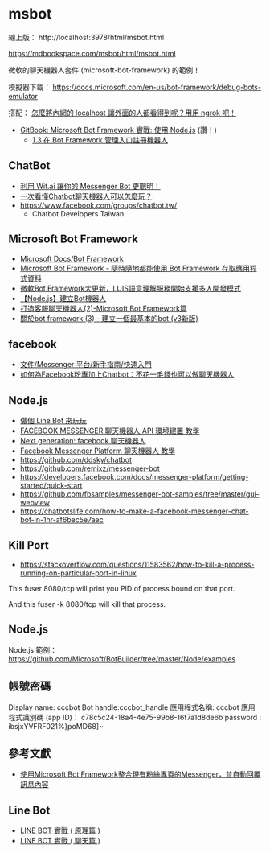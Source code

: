 # msbot

線上版： http://localhost:3978/html/msbot.html

https://mdbookspace.com/msbot/html/msbot.html

微軟的聊天機器人套件 (microsoft-bot-framework) 的範例！

模擬器下載： https://docs.microsoft.com/en-us/bot-framework/debug-bots-emulator

搭配： [怎麼將內網的 localhost 讓外面的人都看得到呢？用用 ngrok 吧！](https://tenten.co/blog/how-to-use-ngrok-to-connect-your-localhost/)

* [GitBook: Microsoft Bot Framework 實戰: 使用 Node.js](https://ericsk.gitbooks.io/mastering-microsoft-bot-framework-using-node-js/content/) (讚！)
  * [1.3 在 Bot Framework 管理入口註冊機器人](https://ericsk.gitbooks.io/mastering-microsoft-bot-framework-using-node-js/content/ch1-3-microsoft-bot-framework-portal.html)

## ChatBot

* [利用 Wit.ai 讓你的 Messenger Bot 更聰明！](http://blog.techbridge.cc/2016/07/02/ChatBot-with-Wit/)
* [一次看懂Chatbot聊天機器人可以怎麼玩？](http://p.udn.com.tw/upf/newmedia/2017_data/20170531_chatbot/index.html)
* https://www.facebook.com/groups/chatbot.tw/
  * Chatbot Developers Taiwan

## Microsoft Bot Framework


* [Microsoft Docs/Bot Framework](https://docs.microsoft.com/en-us/bot-framework/overview-introduction-bot-framework)
* [Microsoft Bot Framework - 隨時隨地都能使用 Bot Framework 存取應用程式資料](https://msdn.microsoft.com/zh-tw/magazine/mt790202.aspx)
* [微軟Bot Framework大更新，LUIS語意理解服務開始支援多人開發模式](https://www.ithome.com.tw/news/114127)
* [【Node.js】建立Bot機器人](https://ithelp.ithome.com.tw/articles/10189210)
* [打造客服聊天機器人(2)-Microsoft Bot Framework篇](http://trufflepenne.blogspot.tw/2017/03/2-bot-framework.html)
* [關於bot framework (3) - 建立一個最基本的bot (v3新版)](http://studyhost.blogspot.tw/2016/08/bot-framework-3-bot-v3.html)

## facebook
* [文件/Messenger 平台/新手指南/快速入門](https://developers.facebook.com/docs/messenger-platform/getting-started/quick-start)
* [如何為Facebook粉專加上Chatbot：不花一毛錢也可以做聊天機器人](https://newbieboss.com/how-to-set-up-facebook-chatbot/)

## Node.js

* [做個 Line Bot 來玩玩](https://blog.ivanwei.co/2017/01/02/2017-01-02-use-line-messaging-api/)
* [FACEBOOK MESSENGER 聊天機器人 API 環境建置 教學](http://animabeautifullife.blogspot.tw/2016/06/facebook-messenger-api.html)
* [Next generation: facebook 聊天機器人](http://jazzlion.github.io/2016/07/07/Next-generation-facebook-bot/)
* [Facebook Messenger Platform 聊天機器人 教學](https://sls.weco.net/node/25752)
* https://github.com/ddsky/chatbot
* https://github.com/remixz/messenger-bot
* https://developers.facebook.com/docs/messenger-platform/getting-started/quick-start
* https://github.com/fbsamples/messenger-bot-samples/tree/master/gui-webview
* https://chatbotslife.com/how-to-make-a-facebook-messenger-chat-bot-in-1hr-af6bec5e7aec

## Kill Port

* https://stackoverflow.com/questions/11583562/how-to-kill-a-process-running-on-particular-port-in-linux

This fuser 8080/tcp will print you PID of process bound on that port.

And this fuser -k 8080/tcp will kill that process.

## Node.js

Node.js 範例： https://github.com/Microsoft/BotBuilder/tree/master/Node/examples

## 帳號密碼

Display name: cccbot
Bot handle:cccbot_handle
應用程式名稱: cccbot
應用程式識別碼 (app ID)： c78c5c24-18a4-4e75-99b8-16f7a1d8de6b
password : ibsjxYVFRF021%}poMD68]~

## 參考文獻

* [使用Microsoft Bot Framework整合現有粉絲專頁的Messenger，並自動回覆訊息內容](https://dotblogs.com.tw/maduka/2017/01/16/213951)

## Line Bot

* [LINE BOT 實戰 ( 原理篇 )](http://www.oxxostudio.tw/articles/201701/line-bot.html)
* [LINE BOT 實戰 ( 聊天篇 )](http://www.oxxostudio.tw/articles/201701/line-bot-2.html)